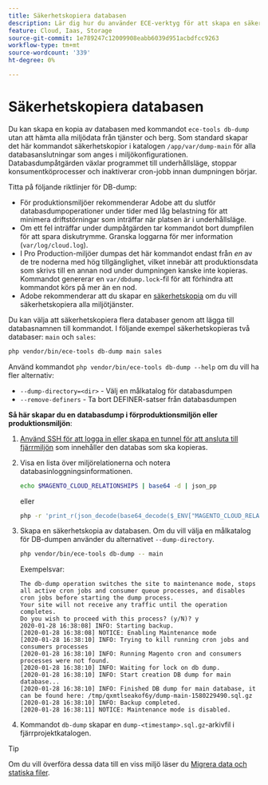 ```yaml
---
title: Säkerhetskopiera databasen
description: Lär dig hur du använder ECE-verktyg för att skapa en säkerhetskopia av databasen för ett Adobe Commerce om molninfrastrukturprojekt.
feature: Cloud, Iaas, Storage
source-git-commit: 1e789247c12009908eabb6039d951acbdfcc9263
workflow-type: tm+mt
source-wordcount: '339'
ht-degree: 0%

---
```


# Säkerhetskopiera databasen

Du kan skapa en kopia av databasen med kommandot `ece-tools db-dump` utan att hämta alla miljödata från tjänster och berg. Som standard skapar det här kommandot säkerhetskopior i katalogen `/app/var/dump-main` för alla databasanslutningar som anges i miljökonfigurationen. Databasdumpåtgärden växlar programmet till underhållsläge, stoppar konsumentköprocesser och inaktiverar cron-jobb innan dumpningen börjar.

Titta på följande riktlinjer för DB-dump:

- För produktionsmiljöer rekommenderar Adobe att du slutför databasdumpoperationer under tider med låg belastning för att minimera driftstörningar som inträffar när platsen är i underhållsläge.
- Om ett fel inträffar under dumpåtgärden tar kommandot bort dumpfilen för att spara diskutrymme. Granska loggarna för mer information (`var/log/cloud.log`).
- I Pro Production-miljöer dumpas det här kommandot endast från _en_ av de tre noderna med hög tillgänglighet, vilket innebär att produktionsdata som skrivs till en annan nod under dumpningen kanske inte kopieras. Kommandot genererar en `var/dbdump.lock`-fil för att förhindra att kommandot körs på mer än en nod.
- Adobe rekommenderar att du skapar en [säkerhetskopia](snapshots.md) om du vill säkerhetskopiera alla miljötjänster.

Du kan välja att säkerhetskopiera flera databaser genom att lägga till databasnamnen till kommandot. I följande exempel säkerhetskopieras två databaser: `main` och `sales`:

```bash
php vendor/bin/ece-tools db-dump main sales
```

Använd kommandot `php vendor/bin/ece-tools db-dump --help` om du vill ha fler alternativ:

- `--dump-directory=<dir>` - Välj en målkatalog för databasdumpen
- `--remove-definers` - Ta bort DEFINER-satser från databasdumpen

**Så här skapar du en databasdump i förproduktionsmiljön eller produktionsmiljön**:

1. [Använd SSH för att logga in eller skapa en tunnel för att ansluta till fjärrmiljön](../development/secure-connections.md) som innehåller den databas som ska kopieras.

1. Visa en lista över miljörelationerna och notera databasinloggningsinformationen.

   ```bash
   echo $MAGENTO_CLOUD_RELATIONSHIPS | base64 -d | json_pp
   ```

   eller

   ```bash
   php -r 'print_r(json_decode(base64_decode($_ENV["MAGENTO_CLOUD_RELATIONSHIPS"]))->database);'
   ```

1. Skapa en säkerhetskopia av databasen. Om du vill välja en målkatalog för DB-dumpen använder du alternativet `--dump-directory`.

   ```bash
   php vendor/bin/ece-tools db-dump -- main
   ```

   Exempelsvar:

   ```
   The db-dump operation switches the site to maintenance mode, stops all active cron jobs and consumer queue processes, and disables cron jobs before starting the dump process.
   Your site will not receive any traffic until the operation completes.
   Do you wish to proceed with this process? (y/N)? y
   2020-01-28 16:38:08] INFO: Starting backup.
   [2020-01-28 16:38:08] NOTICE: Enabling Maintenance mode
   [2020-01-28 16:38:10] INFO: Trying to kill running cron jobs and consumers processes
   [2020-01-28 16:38:10] INFO: Running Magento cron and consumers processes were not found.
   [2020-01-28 16:38:10] INFO: Waiting for lock on db dump.
   [2020-01-28 16:38:10] INFO: Start creation DB dump for main database...
   [2020-01-28 16:38:10] INFO: Finished DB dump for main database, it can be found here: /tmp/qxmtlseakof6y/dump-main-1580229490.sql.gz
   [2020-01-28 16:38:10] INFO: Backup completed.
   [2020-01-28 16:38:11] NOTICE: Maintenance mode is disabled.
   ```

1. Kommandot `db-dump` skapar en `dump-<timestamp>.sql.gz`-arkivfil i fjärrprojektkatalogen.

>[!TIP]
>
>Om du vill överföra dessa data till en viss miljö läser du [Migrera data och statiska filer](../deploy/staging-production.md#migrate-static-files).
